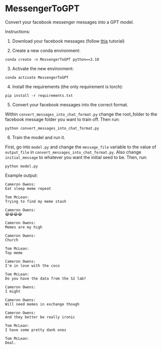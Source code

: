 # MessengerToGPT
Convert your facebook messenger messages into a GPT model.


Instructions:

1. Download your facebook messages (follow [this](https://www.remote.tools/remote-work/download-facebook-messenger-conversation) tutorial)

2. Create a new conda environment:

```
conda create -n MessengerToGPT python==3.10
```

3. Activate the new environment:
```
conda activate MessengerToGPT
```

4. Install the requirements (the only requirement is torch):
```
pip install -r requirements.txt
```

5. Convert your facebook messages into the correct format.

Within `convert_messages_into_chat_format.py` change the root_folder to the facebook message folder you want to train off.
Then run:

```
python convert_messages_into_chat_format.py
```

6. Train the model and run it.

First, go into `model.py` and change the `message_file` variable to the value of `output_file` in `convert_messages_into_chat_format.py`.
Also change `initial_message` to whatever you want the initial seed to be. Then, run: 
```
python model.py
```
Example output:

```
Cameron Owens:
Eat sleep meme repeat

Tom McLean:
Trying to find my meme stash

Cameron Owens:
😂😂😂😂

Cameron Owens:
Memes are my high

Cameron Owens:
Church

Tom McLean:
Top meme

Cameron Owens:
I'm in love with the coco

Tom McLean:
Do you have the data from the S2 lab?

Cameron Owens:
I might

Cameron Owens:
Will need memes in exchange though

Cameron Owens:
And they better be really ironic

Tom McLean:
I have some pretty dank ones

Tom McLean:
Deal.
```
